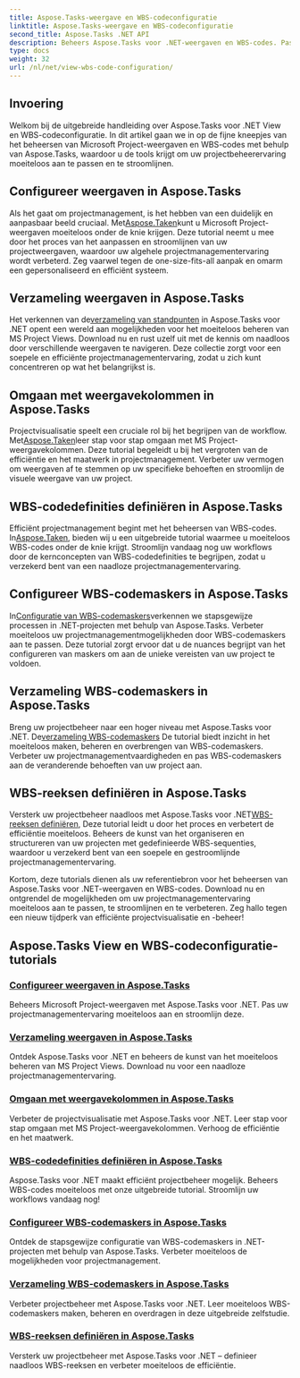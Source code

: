 ```yaml
---
title: Aspose.Tasks-weergave en WBS-codeconfiguratie
linktitle: Aspose.Tasks-weergave en WBS-codeconfiguratie
second_title: Aspose.Tasks .NET API
description: Beheers Aspose.Tasks voor .NET-weergaven en WBS-codes. Pas het projectbeheer aan met onze stapsgewijze tutorials. Download nu voor naadloze projectvisualisatie.
type: docs
weight: 32
url: /nl/net/view-wbs-code-configuration/
---
```


## Invoering

Welkom bij de uitgebreide handleiding over Aspose.Tasks voor .NET View en WBS-codeconfiguratie. In dit artikel gaan we in op de fijne kneepjes van het beheersen van Microsoft Project-weergaven en WBS-codes met behulp van Aspose.Tasks, waardoor u de tools krijgt om uw projectbeheerervaring moeiteloos aan te passen en te stroomlijnen.

## Configureer weergaven in Aspose.Tasks

 Als het gaat om projectmanagement, is het hebben van een duidelijk en aanpasbaar beeld cruciaal. Met[Aspose.Taken](./configuring-views/)kunt u Microsoft Project-weergaven moeiteloos onder de knie krijgen. Deze tutorial neemt u mee door het proces van het aanpassen en stroomlijnen van uw projectweergaven, waardoor uw algehele projectmanagementervaring wordt verbeterd. Zeg vaarwel tegen de one-size-fits-all aanpak en omarm een gepersonaliseerd en efficiënt systeem.

## Verzameling weergaven in Aspose.Tasks

 Het verkennen van de[verzameling van standpunten](./view-collection/) in Aspose.Tasks voor .NET opent een wereld aan mogelijkheden voor het moeiteloos beheren van MS Project Views. Download nu en rust uzelf uit met de kennis om naadloos door verschillende weergaven te navigeren. Deze collectie zorgt voor een soepele en efficiënte projectmanagementervaring, zodat u zich kunt concentreren op wat het belangrijkst is.

## Omgaan met weergavekolommen in Aspose.Tasks

 Projectvisualisatie speelt een cruciale rol bij het begrijpen van de workflow. Met[Aspose.Taken](./view-columns/)leer stap voor stap omgaan met MS Project-weergavekolommen. Deze tutorial begeleidt u bij het vergroten van de efficiëntie en het maatwerk in projectmanagement. Verbeter uw vermogen om weergaven af te stemmen op uw specifieke behoeften en stroomlijn de visuele weergave van uw project.

## WBS-codedefinities definiëren in Aspose.Tasks

 Efficiënt projectmanagement begint met het beheersen van WBS-codes. In[Aspose.Taken](./wbs-code-definitions/), bieden wij u een uitgebreide tutorial waarmee u moeiteloos WBS-codes onder de knie krijgt. Stroomlijn vandaag nog uw workflows door de kernconcepten van WBS-codedefinities te begrijpen, zodat u verzekerd bent van een naadloze projectmanagementervaring.

## Configureer WBS-codemaskers in Aspose.Tasks

 In[Configuratie van WBS-codemaskers](./wbs-code-masks/)verkennen we stapsgewijze processen in .NET-projecten met behulp van Aspose.Tasks. Verbeter moeiteloos uw projectmanagementmogelijkheden door WBS-codemaskers aan te passen. Deze tutorial zorgt ervoor dat u de nuances begrijpt van het configureren van maskers om aan de unieke vereisten van uw project te voldoen.

## Verzameling WBS-codemaskers in Aspose.Tasks

 Breng uw projectbeheer naar een hoger niveau met Aspose.Tasks voor .NET. De[verzameling WBS-codemaskers](./wbs-code-mask-collection/) De tutorial biedt inzicht in het moeiteloos maken, beheren en overbrengen van WBS-codemaskers. Verbeter uw projectmanagementvaardigheden en pas WBS-codemaskers aan de veranderende behoeften van uw project aan.

## WBS-reeksen definiëren in Aspose.Tasks

 Versterk uw projectbeheer naadloos met Aspose.Tasks voor .NET[WBS-reeksen definiëren](./wbs-sequences/), Deze tutorial leidt u door het proces en verbetert de efficiëntie moeiteloos. Beheers de kunst van het organiseren en structureren van uw projecten met gedefinieerde WBS-sequenties, waardoor u verzekerd bent van een soepele en gestroomlijnde projectmanagementervaring.

Kortom, deze tutorials dienen als uw referentiebron voor het beheersen van Aspose.Tasks voor .NET-weergaven en WBS-codes. Download nu en ontgrendel de mogelijkheden om uw projectmanagementervaring moeiteloos aan te passen, te stroomlijnen en te verbeteren. Zeg hallo tegen een nieuw tijdperk van efficiënte projectvisualisatie en -beheer!
## Aspose.Tasks View en WBS-codeconfiguratie-tutorials
### [Configureer weergaven in Aspose.Tasks](./configuring-views/)
Beheers Microsoft Project-weergaven met Aspose.Tasks voor .NET. Pas uw projectmanagementervaring moeiteloos aan en stroomlijn deze.
### [Verzameling weergaven in Aspose.Tasks](./view-collection/)
Ontdek Aspose.Tasks voor .NET en beheers de kunst van het moeiteloos beheren van MS Project Views. Download nu voor een naadloze projectmanagementervaring.
### [Omgaan met weergavekolommen in Aspose.Tasks](./view-columns/)
Verbeter de projectvisualisatie met Aspose.Tasks voor .NET. Leer stap voor stap omgaan met MS Project-weergavekolommen. Verhoog de efficiëntie en het maatwerk.
### [WBS-codedefinities definiëren in Aspose.Tasks](./wbs-code-definitions/)
Aspose.Tasks voor .NET maakt efficiënt projectbeheer mogelijk. Beheers WBS-codes moeiteloos met onze uitgebreide tutorial. Stroomlijn uw workflows vandaag nog!
### [Configureer WBS-codemaskers in Aspose.Tasks](./wbs-code-masks/)
Ontdek de stapsgewijze configuratie van WBS-codemaskers in .NET-projecten met behulp van Aspose.Tasks. Verbeter moeiteloos de mogelijkheden voor projectmanagement.
### [Verzameling WBS-codemaskers in Aspose.Tasks](./wbs-code-mask-collection/)
Verbeter projectbeheer met Aspose.Tasks voor .NET. Leer moeiteloos WBS-codemaskers maken, beheren en overdragen in deze uitgebreide zelfstudie.
### [WBS-reeksen definiëren in Aspose.Tasks](./wbs-sequences/)
Versterk uw projectbeheer met Aspose.Tasks voor .NET – definieer naadloos WBS-reeksen en verbeter moeiteloos de efficiëntie.